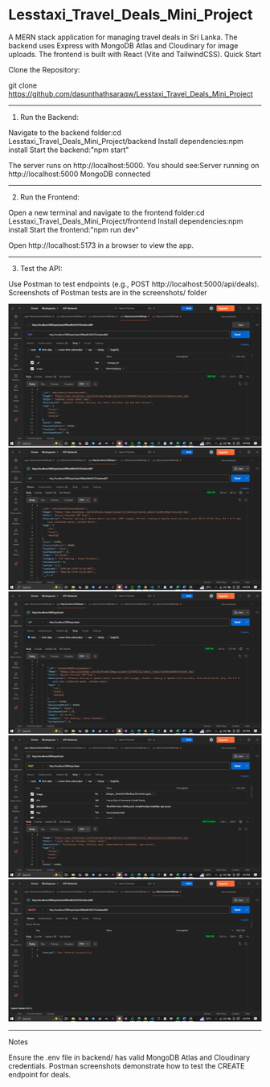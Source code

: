 # Lesstaxi_Travel_Deals_Mini_Project

A MERN stack application for managing travel deals in Sri Lanka. The backend uses Express with MongoDB Atlas and Cloudinary for image uploads. The frontend is built with React (Vite and TailwindCSS).
Quick Start

Clone the Repository:

git clone https://github.com/dasunthathsaraqw/Lesstaxi_Travel_Deals_Mini_Project

---

1. Run the Backend:

Navigate to the backend folder:cd Lesstaxi_Travel_Deals_Mini_Project/backend
Install dependencies:npm install
Start the backend:"npm start"

The server runs on http://localhost:5000. You should see:Server running on http://localhost:5000
MongoDB connected

---

2. Run the Frontend:

Open a new terminal and navigate to the frontend folder:cd Lesstaxi_Travel_Deals_Mini_Project/frontend
Install dependencies:npm install
Start the frontend:"npm run dev"

Open http://localhost:5173 in a browser to view the app.

---

3. Test the API:

Use Postman to test endpoints (e.g., POST http://localhost:5000/api/deals).
Screenshots of Postman tests are in the screenshots/ folder

![CRUD](<postman ScreenShot/UPDATE DEAL (id).png>) ![CRUD](<postman ScreenShot/READ DEAL (id).png>) ![CRUD](<postman ScreenShot/READ ALL DEALS.png>) ![CRUD](<postman ScreenShot/CREATE DEAL.png>) ![CRUD](<postman ScreenShot/DELETE DEAL (id).png>)

---

Notes

Ensure the .env file in backend/ has valid MongoDB Atlas and Cloudinary credentials.
Postman screenshots demonstrate how to test the CREATE endpoint for deals.
